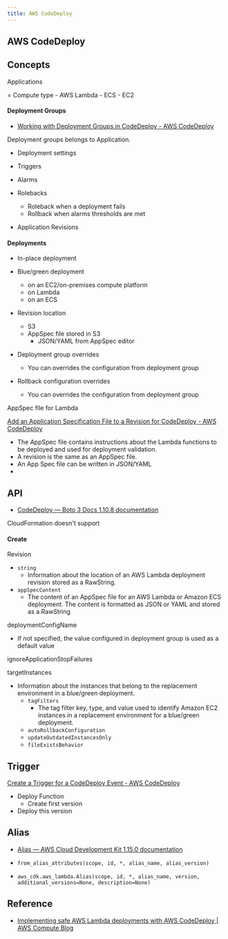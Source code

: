 ```yaml
---
title: AWS CodeDeploy
---
```


## AWS CodeDeploy


## Concepts
Applications

= Compute type
    - AWS Lambda
    - ECS
    - EC2

#### Deployment Groups
- [Working with Deployment Groups in CodeDeploy \- AWS CodeDeploy](https://docs.aws.amazon.com/codedeploy/latest/userguide/deployment-groups.html)

Deployment groups belongs to Application.

- Deployment settings
- Triggers
- Alarms
- Rolebacks
    - Roleback when a deployment fails
    - Rollback when alarms thresholds are met

- Application Revisions

#### Deployments

- In-place deployment
- Blue/green deployment
    - on an EC2/on-premises compute platform
    - on Lambda
    - on an ECS


- Revision location
    - S3
    - AppSpec file stored in S3
        - JSON/YAML from AppSpec editor
- Deployment group overrides
    - You can overrides the configuration from deployment group
- Rollback configuration overrides
    - You can overrides the configuration from deployment group

AppSpec file for Lambda

[Add an Application Specification File to a Revision for CodeDeploy \- AWS CodeDeploy](https://docs.aws.amazon.com/codedeploy/latest/userguide/application-revisions-appspec-file.html#add-appspec-file-lambda)

- The AppSpec file contains instructions about the Lambda functions to be deployed and used for deployment validation.
- A revision is the same as an AppSpec file.
- An App Spec file can be written in JSON/YAML
- 


## API
- [CodeDeploy — Boto 3 Docs 1\.10\.8 documentation](https://boto3.amazonaws.com/v1/documentation/api/latest/reference/services/codedeploy.html)

CloudFormation doesn't support 


#### Create

Revision

- `string`
    - Information about the location of an AWS Lambda deployment revision stored as a RawString.
- `appSpecContent`
    - The content of an AppSpec file for an AWS Lambda or Amazon ECS deployment. The content is formatted as JSON or YAML and stored as a RawString

deploymentConfigName

- If not specified, the value configured in deployment group is used as a default value

ignoreApplicationStopFailures


targetInstances

- Information about the instances that belong to the replacement environment in a blue/green deployment.
    - `tagFilters`
        - The tag filter key, type, and value used to identify Amazon EC2 instances in a replacement environment for a blue/green deployment. 
    - `autoRollbackConfiguration`
    - `updateOutdatedInstancesOnly`
    - `fileExistsBehavior`

## Trigger
[Create a Trigger for a CodeDeploy Event \- AWS CodeDeploy](https://docs.aws.amazon.com/codedeploy/latest/userguide/monitoring-sns-event-notifications-create-trigger.html)



- Deploy Function
    - Create first version
- Deploy this version


## Alias
- [Alias — AWS Cloud Development Kit 1\.15\.0 documentation](https://docs.aws.amazon.com/cdk/api/latest/python/aws_cdk.aws_lambda/Alias.html)

- `from_alias_attributes(scope, id, *, alias_name, alias_version)`
- `aws_cdk.aws_lambda.Alias(scope, id, *, alias_name, version, additional_versions=None, description=None)`


## Reference
- [Implementing safe AWS Lambda deployments with AWS CodeDeploy \| AWS Compute Blog](https://aws.amazon.com/blogs/compute/implementing-safe-aws-lambda-deployments-with-aws-codedeploy/)
